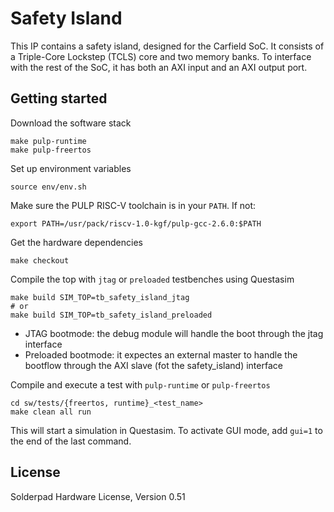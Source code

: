 # Safety Island

This IP contains a safety island, designed for the Carfield SoC. It consists of
a Triple-Core Lockstep (TCLS) core and two memory banks. To interface with the
rest of the SoC, it has both an AXI input and an AXI output port.

## Getting started

Download the software stack
```
make pulp-runtime
make pulp-freertos
```

Set up environment variables

```
source env/env.sh
```

Make sure the PULP RISC-V toolchain is in your `PATH`. If not:

```
export PATH=/usr/pack/riscv-1.0-kgf/pulp-gcc-2.6.0:$PATH
```

Get the hardware dependencies

```
make checkout
```

Compile the top with `jtag` or `preloaded` testbenches using Questasim

```
make build SIM_TOP=tb_safety_island_jtag
# or
make build SIM_TOP=tb_safety_island_preloaded
```

* JTAG bootmode: the debug module will handle the boot through the jtag interface
* Preloaded bootmode: it expectes an external master to handle the bootflow
  through the AXI slave (fot the safety_island) interface

Compile and execute a test with `pulp-runtime` or `pulp-freertos`

```
cd sw/tests/{freertos, runtime}_<test_name>
make clean all run
```

This will start a simulation in Questasim. To activate GUI mode, add `gui=1` to
the end of the last command.

## License
Solderpad Hardware License, Version 0.51
